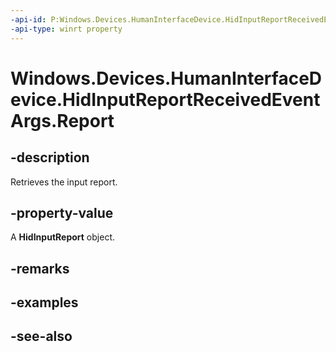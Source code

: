 ----api-id: P:Windows.Devices.HumanInterfaceDevice.HidInputReportReceivedEventArgs.Report
-api-type: winrt property
---<!-- Property syntaxpublic Windows.Devices.HumanInterfaceDevice.HidInputReport Report { get; }--># Windows.Devices.HumanInterfaceDevice.HidInputReportReceivedEventArgs.Report## -descriptionRetrieves the input report.## -property-valueA **HidInputReport** object.## -remarks## -examples## -see-also